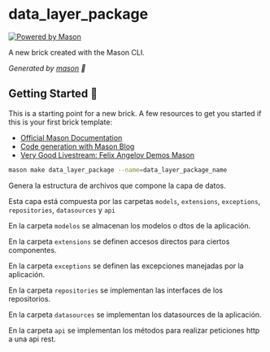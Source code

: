 # data_layer_package

[![Powered by Mason](https://img.shields.io/endpoint?url=https%3A%2F%2Ftinyurl.com%2Fmason-badge)](https://github.com/felangel/mason)

A new brick created with the Mason CLI.

_Generated by [mason][1] 🧱_

## Getting Started 🚀

This is a starting point for a new brick.
A few resources to get you started if this is your first brick template:

- [Official Mason Documentation][2]
- [Code generation with Mason Blog][3]
- [Very Good Livestream: Felix Angelov Demos Mason][4]

[1]: https://github.com/felangel/mason
[2]: https://github.com/felangel/mason/tree/master/packages/mason_cli#readme
[3]: https://verygood.ventures/blog/code-generation-with-mason
[4]: https://youtu.be/G4PTjA6tpTU


```bash
mason make data_layer_package --name=data_layer_package_name
```

Genera la estructura de archivos que compone la capa de datos.

Esta capa está compuesta por las carpetas `models`, `extensions`, `exceptions`, `repositories`, `datasources` y `api`

En la carpeta `modelos` se almacenan los modelos o dtos de la aplicación.

En la carpeta `extensions` se definen accesos directos para ciertos componentes.

En la carpeta `exceptions` se definen las excepciones manejadas por la aplicación.

En la carpeta `repositories` se implementan las interfaces de los repositorios.

En la carpeta `datasources` se implementan los datasources de la aplicación.

En la carpeta `api` se implementan los métodos para realizar peticiones http a una api rest.
